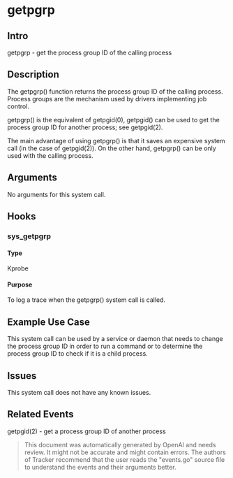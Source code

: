 
# getpgrp

## Intro
getpgrp - get the process group ID of the calling process

## Description
The getpgrp() function returns the process group ID of the calling process. Process groups are the mechanism used by drivers implementing job control.

getpgrp() is the equivalent of getpgid(0), getpgid() can be used to get the process group ID for another process; see getpgid(2). 

The main advantage of using getpgrp() is that it saves an expensive system call (in the case of getpgid(2)). On the other hand, getpgrp() can be only used with the calling process.

## Arguments
No arguments for this system call.

## Hooks
### sys_getpgrp
#### Type
Kprobe
#### Purpose
To log a trace when the getpgrp() system call is called.

## Example Use Case
This system call can be used by a service or daemon that needs to change the process group ID in order to run a command or to determine the process group ID to check if it is a child process.

## Issues
This system call does not have any known issues.

## Related Events
getpgid(2) - get a process group ID of another process

> This document was automatically generated by OpenAI and needs review. It might
> not be accurate and might contain errors. The authors of Tracker recommend that
> the user reads the "events.go" source file to understand the events and their
> arguments better.

